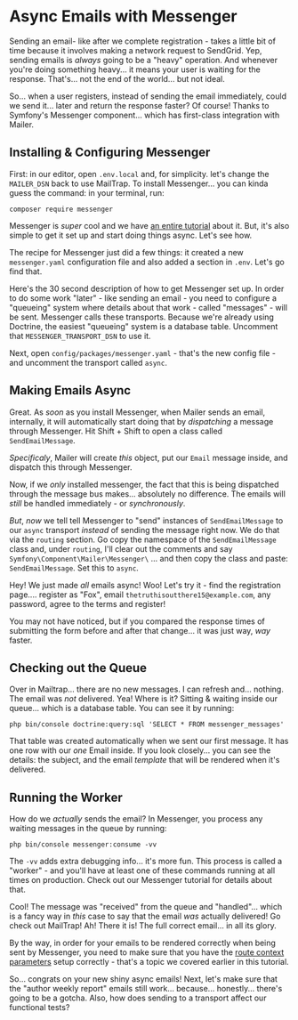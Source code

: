 # Async Emails with Messenger

Sending an email- like after we complete registration - takes a little bit of time
because it involves making a network request to SendGrid. Yep, sending emails is
*always* going to be a "heavy" operation. And whenever you're doing something
heavy... it means your user is waiting for the response. That's... not the end
of the world... but not ideal.

So... when a user registers, instead of sending the email immediately, could we
send it... later and return the response faster? Of course! Thanks to Symfony's
Messenger component... which has first-class integration with Mailer.

## Installing & Configuring Messenger

First: in our editor, open `.env.local` and, for simplicity. let's change the
`MAILER_DSN` back to use MailTrap. To install Messenger... you can kinda guess
the command: in your terminal, run:

```terminal
composer require messenger
```

Messenger is *super* cool and we have
[an entire tutorial](https://symfonycasts.com/screencast/messenger) about it.
But, it's also simple to get it set up and start doing things async. Let's see how.

The recipe for Messenger just did a few things: it created a new `messenger.yaml`
configuration file and also added a section in `.env`. Let's go find that.

Here's the 30 second description of how to get Messenger set up. In order to do
some work "later" - like sending an email - you need to configure a "queueing"
system where details about that work - called "messages" - will be sent. Messenger
calls these transports. Because we're already using Doctrine, the easiest "queueing"
system is a database table. Uncomment that `MESSENGER_TRANSPORT_DSN` to use it.

Next, open `config/packages/messenger.yaml` - that's the new config file - and
uncomment the transport called `async`.

## Making Emails Async

Great. As *soon* as you install Messenger, when Mailer sends an email, internally,
it will automatically start doing that by *dispatching* a message through Messenger.
Hit Shift + Shift to open a class called `SendEmailMessage`.

*Specificaly*, Mailer will create *this* object, put our `Email` message inside,
and dispatch this through Messenger.

Now, if we *only* installed messenger, the fact that this is being dispatched
through the message bus makes... absolutely no difference. The emails will *still*
be handled immediately - or *synchronously*.

*But*, *now* we tell tell Messenger to "send" instances of `SendEmailMessage` to
our `async` transport *instead* of sending the message right now. We do that
via the `routing` section. Go copy the namespace of the `SendEmailMessage` class
and, under `routing`, I'll clear out the comments and say
`Symfony\Component\Mailer\Messenger\` ... and then copy the class and paste:
`SendEmailMessage`. Set this to `async`.

Hey! We just made *all* emails async! Woo! Let's try it - find the registration
page.... register as "Fox", email `thetruthisoutthere15@example.com`, any password,
agree to the terms and register!

You may not have noticed, but if you compared the response times of submitting
the form before and after that change... it was just way, *way* faster.

## Checking out the Queue

Over in Mailtrap... there are no new messages. I can refresh and... nothing. The
email was *not* delivered. Yea! Where is it? Sitting & waiting inside our queue...
which is a database table. You can see it by running:

```terminal
php bin/console doctrine:query:sql 'SELECT * FROM messenger_messages'
```

That table was created automatically when we sent our first message. It has one
row with our *one* Email inside. If you look closely... you can see the details:
the subject, and the email *template* that will be rendered when it's delivered.

## Running the Worker

How do we *actually* sends the email? In Messenger, you process any waiting
messages in the queue by running:

```terminal
php bin/console messenger:consume -vv
```

The `-vv` adds extra debugging info... it's more fun. This process is called a
"worker" - and you'll have at least one of these commands running at all times
on production. Check out our Messenger tutorial for details about that.

Cool! The message was "received" from the queue and "handled"... which is a fancy
way in *this* case to say that the email *was* actually delivered! Go check out
MailTrap! Ah! There it is! The full correct email... in all its glory.

By the way, in order for your emails to be rendered correctly when being sent
by Messenger, you need to make sure that you have the
[route context parameters](https://symfonycasts.com/screencast/mailer/route-context)
setup correctly - that's a topic we covered earlier in this tutorial.

So... congrats on your new shiny async emails! Next, let's make sure that the
"author weekly report" emails still work... because... honestly... there's going
to be a gotcha. Also, how does sending to a transport affect our functional tests?
